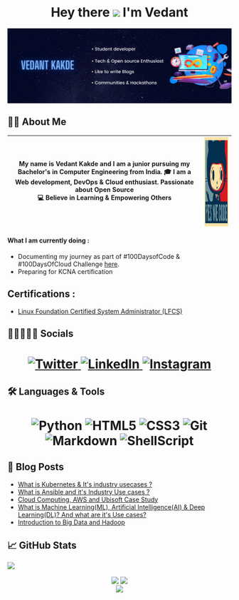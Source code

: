 <h1 align="center"> Hey there <img src="https://media.giphy.com/media/hvRJCLFzcasrR4ia7z/giphy.gif" width="28"> I'm Vedant</h1>

<img align="center" src="assets/LinkedIN banner (1).png">

## 👨‍💻 About Me
|<p align="center">My name is <b>Vedant Kakde</b> and I am a junior pursuing my Bachelor's in Computer Engineering from India. 🎓 I am a <b>Web development, DevOps & Cloud enthusiast</b>. Passionate about <b>Open Source</b> <br>💻 Believe in <b>Learning & Empowering Others</b></p>|<img align="center" src="baracktocat.jpg" width="200px" height="200px"> |
| ------- | -------- |

#### What I am currently doing :
- Documenting my journey as part of #100DaysofCode & #100DaysOfCloud Challenge [here](https://www.instagram.com/vedantkakde.tech/).
- Preparing for KCNA certification

## Certifications :
- [Linux Foundation Certified System Administrator (LFCS)](https://www.credly.com/badges/a1aa8560-2fde-4526-b46b-18529c5daa25/public_url)

## 👩🏼‍🤝‍🧑🏻 Socials

<h1 align = "center">
  
  <a href="https://twitter.com/vedantstwt" target="_blank"><img alt="Twitter" title="Twitter" src="https://img.shields.io/badge/-Twitter-1DA1F2?style=for-the-badge&logo=twitter&logoColor=white"/>
</a> <a href="https://www.linkedin.com/in/vedant-kakde/" target="_blank"><img alt="LinkedIn" title="LinkedIn" src="https://img.shields.io/badge/LinkedIn-%230077B5.svg?&style=for-the-badge&logo=linkedin&logoColor=white"/>
</a> <a href="https://www.instagram.com/vedantkakde.tech/" target="_blank"><img alt="Instagram" title="Instagram" src="https://img.shields.io/badge/Instagram-E4405F?style=for-the-badge&logo=instagram&logoColor=white" />
</a>
</h1>

## 🛠 Languages & Tools 

<h1 align = "center">

![Python](https://img.shields.io/badge/Python-3776AB?style=for-the-badge&logo=python&logoColor=white)
![HTML5](https://img.shields.io/badge/HTML5-E34F26?style=for-the-badge&logo=html5&logoColor=white)
![CSS3](https://img.shields.io/badge/CSS3-1572B6?style=for-the-badge&logo=css3&logoColor=white)
![Git](https://img.shields.io/badge/-git-F1502F?style=for-the-badge&logo=git&logoColor=white)
![Markdown](https://img.shields.io/badge/-markdown-747578?style=for-the-badge&logo=markdown&logoColor=white)
![ShellScript](https://img.shields.io/badge/Shell_Script-121011?style=for-the-badge&logo=gnu-bash&logoColor=white)

</h1>

## 📕 Blog Posts
- [What is Kubernetes & It's industry usecases ?](https://www.linkedin.com/pulse/what-kubernetes-its-industry-use-cases-vedant-kakde/)
- [What is Ansible and it's Industry Use cases ?](https://www.linkedin.com/pulse/ansible-its-industry-use-cases-vedant-kakde/)
- [Cloud Computing, AWS and Ubisoft Case Study](https://www.linkedin.com/pulse/cloud-computing-aws-ubisoft-case-study-vedant-kakde/)
- [What is Machine Learning(ML), Artificial Intelligence(AI) & Deep Learning(DL)? And what are it's Use cases?](https://www.linkedin.com/pulse/what-machine-learningml-artificial-intelligenceai-deep-vedant-kakde/)
- [Introduction to Big Data and Hadoop](https://www.linkedin.com/pulse/big-data-vedant-kakde/)

## 📈 GitHub Stats

![](https://activity-graph.herokuapp.com/graph?username=vedant-kakde&theme=react-dark&hide_border=true)

<p align="center">
<img height="180em" src="https://github-readme-stats.vercel.app/api?username=vedant-kakde&amp;show_icons=true&amp;theme=algolia&amp;include_all_commits=true&amp;count_private=true" style="max-width:100%;">
<img style="margin-left=20px;" height="180em" src="https://github-readme-stats.vercel.app/api/top-langs/?username=vedant-kakde&amp;theme=algolia" style="max-width:100%;">
<br>
<img height="180em" style="max-width:100%;" src="https://github-readme-streak-stats.herokuapp.com?user=vedant-kakde&theme=algolia">
 </p>
